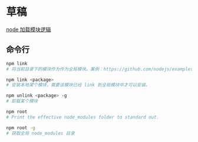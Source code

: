 # 草稿

[node 加载模块逻辑](https://nodejs.org/api/modules.html#loading-from-node_modules-folders)

## 命令行

```sh
npm link
# 将当前目录下的模块作为作为全局模块。案例：https://github.com/nodejs/examples/blob/main/cli/commander/fake-names-generator/README.md

npm link <package>
# 安装本地某个模块，需要该模块已经 link 到全局模块中才可以安装。

npm unlink <package> -g
# 卸载某个模块

npm root
# Print the effective node_modules folder to standard out.

npm root -g
# 获取全局 node_modules 目录
```
